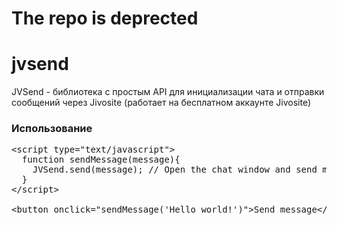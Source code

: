 # The repo is deprected

jvsend
======

JVSend - библиотека с простым API для инициализации чата и отправки сообщений через Jivosite (работает на бесплатном аккаунте Jivosite)

### Использование

<pre>
&lt;script type="text/javascript"&gt;
  function sendMessage(message){
    JVSend.send(message); // Open the chat window and send message as visitor
  }
&lt;/script&gt;

&lt;button onclick="sendMessage('Hello world!')">Send message&lt;/button&gt;
</pre>

